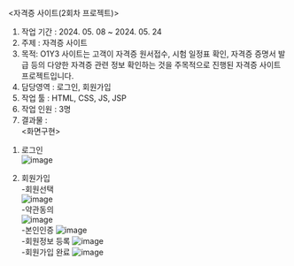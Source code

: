 <자격증 사이트(2회차 프로젝트)><br>
1. 작업 기간 : 2024. 05. 08 ~ 2024. 05. 24<br>
2. 주제 : 자격증 사이트<br>
3. 목적:  O1Y3 사이트는 고객이 자격증 원서접수, 시험 일정표 확인, 자격증 증명서 발급 등의 다양한 자격증 관련 정보 확인하는 것을 주목적으로 진행된 자격증 사이트 프로젝트입니다.<br>
4. 담당영역 : 로그인, 회원가입<br>
5. 작업 툴 : HTML, CSS, JS, JSP<br>
6. 작업 인원 : 3명<br>
7. 결과물 : <br>
<화면구현>
1) 로그인<br>![image](https://github.com/user-attachments/assets/c4bd0385-9838-45d9-825b-bb6b922ce844)

2) 회원가입<br>
-회원선택<br>
![image](https://github.com/user-attachments/assets/cb60f585-3c3f-4dbe-a49b-c69d64703066)<br>
-약관동의<br>
![image](https://github.com/user-attachments/assets/ea0c18a3-ddad-453d-9d85-661c5ed6155b)<br>
-본인인증
![image](https://github.com/user-attachments/assets/b8c6a87b-ce2e-418e-8ae0-4bcda42f7b82)<br>
-회원정보 등록
![image](https://github.com/user-attachments/assets/a848bee7-0f8b-4f09-a818-7ec3884fe062)<br>
-회원가입 완료
![image](https://github.com/user-attachments/assets/a3428a0e-d7c1-41a8-a364-bbf39d3b563d)<br>





